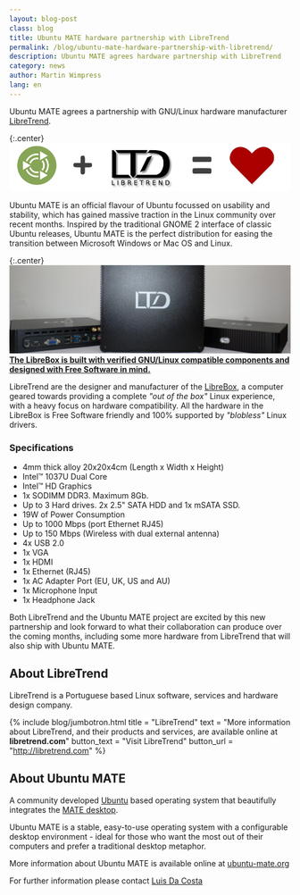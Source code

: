```yaml
---
layout: blog-post
class: blog
title: Ubuntu MATE hardware partnership with LibreTrend
permalink: /blog/ubuntu-mate-hardware-partnership-with-libretrend/
description: Ubuntu MATE agrees hardware partnership with LibreTrend
category: news
author: Martin Wimpress
lang: en
---
```


Ubuntu MATE agrees a partnership with GNU/Linux hardware manufacturer [LibreTrend](https://libretrend.com).

{:.center}
![Ubuntu MATE and LibreTrend](/images/blog/merch/libretrend/ubuntu-mate-libretrend.png)

Ubuntu MATE is an official flavour of Ubuntu focussed on usability and
stability, which has gained massive traction in the Linux community
over recent months. Inspired by the traditional GNOME 2 interface of
classic Ubuntu releases, Ubuntu MATE is the perfect distribution for
easing the transition between Microsoft Windows or Mac OS and Linux.

{:.center}
![LibreBox](/images/blog/merch/libretrend/librebox-topbanner.jpg)
**[The LibreBox is built with verified GNU/Linux compatible components and designed with Free Software in mind.](https://libretrend.com)**

LibreTrend are the designer and manufacturer of the [LibreBox](https://libretrend.com),
a computer geared towards providing a complete *"out of the box"* Linux
experience, with a heavy focus on hardware compatibility. All the hardware in
the LibreBox is Free Software friendly and 100% supported by *"blobless"* Linux drivers.


### Specifications

* 4mm thick alloy 20x20x4cm (Length x Width x Height)
* Intel™ 1037U Dual Core
* Intel™ HD Graphics
* 1x SODIMM DDR3. Maximum 8Gb.
* Up to 3 Hard drives. 2x 2.5" SATA HDD and 1x mSATA SSD.
* 19W of Power Consumption
* Up to 1000 Mbps (port Ethernet RJ45)
* Up to 150 Mbps (Wireless with dual external antenna)
* 4x USB 2.0</li>
* 1x VGA
* 1x HDMI
* 1x Ethernet (RJ45)
* 1x AC Adapter Port (EU, UK, US and AU)
* 1x Microphone Input
* 1x Headphone Jack

Both LibreTrend and the Ubuntu MATE project are excited by this new
partnership and look forward to what their collaboration can produce
over the coming months, including some more hardware from LibreTrend
that will also ship with Ubuntu MATE.

## About LibreTrend

LibreTrend is a Portuguese based Linux software, services and hardware design company.

{% include blog/jumbotron.html
    title = "LibreTrend"
    text = "More information about LibreTrend, and their products and services, are available online at **libretrend.com**"
    button_text = "Visit LibreTrend"
    button_url = "http://libretrend.com"
%}


## About Ubuntu MATE

A community developed [Ubuntu](http://www.ubuntu.com) based operating
system that beautifully integrates the [MATE desktop](http://mate-desktop.org).

Ubuntu MATE is a stable, easy-to-use operating system with a
configurable desktop environment - ideal for those who want the most
out of their computers and prefer a traditional desktop metaphor.

More information about Ubuntu MATE is available online at [ubuntu-mate.org](/)

For further information please contact [Luis Da Costa](https://libretrend.com/contact-us)
